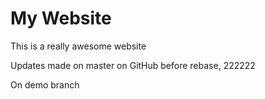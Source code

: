 # My Website

This is a really awesome website

Updates made on master on GitHub before rebase, 222222

On demo branch

